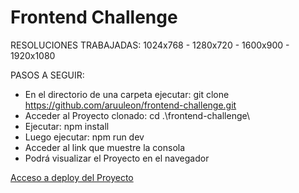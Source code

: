 # Frontend Challenge

RESOLUCIONES TRABAJADAS: 1024x768 - 1280x720 - 1600x900 - 1920x1080

PASOS A SEGUIR:
  * En el directorio de una carpeta ejecutar: git clone https://github.com/aruuleon/frontend-challenge.git
  * Acceder al Proyecto clonado: cd .\frontend-challenge\
  * Ejecutar: npm install
  * Luego ejecutar: npm run dev
  * Acceder al link que muestre la consola
  * Podrá visualizar el Proyecto en el navegador

[Acceso a deploy del Proyecto](https://aruuleon.github.io/FrontendChallenge/)
